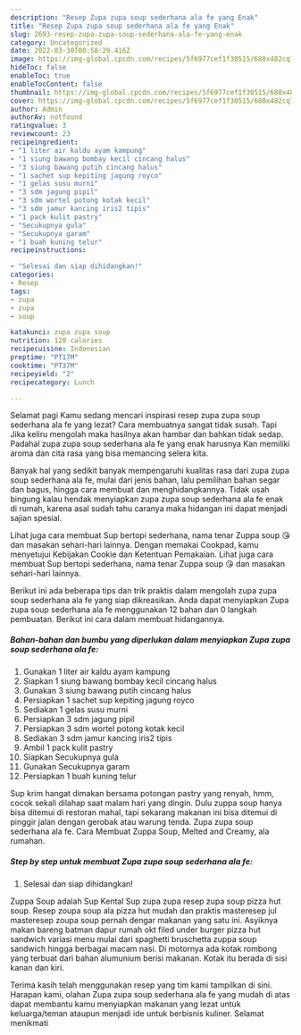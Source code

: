 ```yaml
---
description: "Resep Zupa zupa soup sederhana ala fe yang Enak"
title: "Resep Zupa zupa soup sederhana ala fe yang Enak"
slug: 2693-resep-zupa-zupa-soup-sederhana-ala-fe-yang-enak
category: Uncategorized
date: 2022-03-30T00:58:29.416Z
image: https://img-global.cpcdn.com/recipes/5f6977cef1f30515/680x482cq70/zupa-zupa-soup-sederhana-ala-fe-foto-resep-utama.jpg
hideToc: false
enableToc: true
enableTocContent: false
thumbnail: https://img-global.cpcdn.com/recipes/5f6977cef1f30515/680x482cq70/zupa-zupa-soup-sederhana-ala-fe-foto-resep-utama.jpg
cover: https://img-global.cpcdn.com/recipes/5f6977cef1f30515/680x482cq70/zupa-zupa-soup-sederhana-ala-fe-foto-resep-utama.jpg
author: Admin
authorAv: notfound
ratingvalue: 3
reviewcount: 23
recipeingredient:
- "1 liter air kaldu ayam kampung"
- "1 siung bawang bombay kecil cincang halus"
- "3 siung bawang putih cincang halus"
- "1 sachet sup kepiting jagung royco"
- "1 gelas susu murni"
- "3 sdm jagung pipil"
- "3 sdm wortel potong kotak kecil"
- "3 sdm jamur kancing iris2 tipis"
- "1 pack kulit pastry"
- "Secukupnya gula"
- "Secukupnya garam"
- "1 buah kuning telur"
recipeinstructions:

- "Selesai dan siap dihidangkan!"
categories:
- Resep
tags:
- zupa
- zupa
- soup

katakunci: zupa zupa soup 
nutrition: 120 calories
recipecuisine: Indonesian
preptime: "PT17M"
cooktime: "PT37M"
recipeyield: "2"
recipecategory: Lunch

---
```



Selamat pagi Kamu sedang mencari inspirasi resep zupa zupa soup sederhana ala fe yang lezat? Cara membuatnya sangat tidak susah. Tapi Jika keliru mengolah maka hasilnya akan hambar dan bahkan tidak sedap. Padahal zupa zupa soup sederhana ala fe yang enak harusnya Kan memiliki aroma dan cita rasa yang bisa memancing selera kita.


Banyak hal yang sedikit banyak mempengaruhi kualitas rasa dari zupa zupa soup sederhana ala fe, mulai dari jenis bahan, lalu pemilihan bahan segar dan bagus, hingga cara membuat dan menghidangkannya. Tidak usah bingung kalau hendak menyiapkan zupa zupa soup sederhana ala fe enak di rumah, karena asal sudah tahu caranya maka hidangan ini dapat menjadi sajian spesial.

Lihat juga cara membuat Sup bertopi sederhana, nama tenar Zuppa soup 😘 dan masakan sehari-hari lainnya. Dengan memakai Cookpad, kamu menyetujui Kebijakan Cookie dan Ketentuan Pemakaian. Lihat juga cara membuat Sup bertopi sederhana, nama tenar Zuppa soup 😘 dan masakan sehari-hari lainnya.


Berikut ini ada beberapa tips dan trik praktis dalam mengolah zupa zupa soup sederhana ala fe yang siap dikreasikan. Anda dapat menyiapkan Zupa zupa soup sederhana ala fe menggunakan 12 bahan dan 0 langkah pembuatan. Berikut ini cara dalam membuat hidangannya.

<!--inarticleads1-->

##### Bahan-bahan dan bumbu yang diperlukan dalam menyiapkan Zupa zupa soup sederhana ala fe:

1. Gunakan 1 liter air kaldu ayam kampung
1. Siapkan 1 siung bawang bombay kecil cincang halus
1. Gunakan 3 siung bawang putih cincang halus
1. Persiapkan 1 sachet sup kepiting jagung royco
1. Sediakan 1 gelas susu murni
1. Persiapkan 3 sdm jagung pipil
1. Persiapkan 3 sdm wortel potong kotak kecil
1. Sediakan 3 sdm jamur kancing iris2 tipis
1. Ambil 1 pack kulit pastry
1. Siapkan Secukupnya gula
1. Gunakan Secukupnya garam
1. Persiapkan 1 buah kuning telur


Sup krim hangat dimakan bersama potongan pastry yang renyah, hmm, cocok sekali dilahap saat malam hari yang dingin. Dulu zuppa soup hanya bisa ditemui di restoran mahal, tapi sekarang makanan ini bisa ditemui di pinggir jalan dengan gerobak atau warung tenda. Zupa zupa soup sederhana ala fe. Cara Membuat Zuppa Soup, Melted and Creamy, ala rumahan. 

<!--inarticleads2-->

##### Step by step untuk membuat Zupa zupa soup sederhana ala fe:


1. Selesai dan siap dihidangkan!

Zuppa Soup adalah Sup Kental Sup zupa zupa resep zupa soup pizza hut soup. Resep zoupa soup ala pizza hut mudah dan praktis masteresep jul masteresep zoupa soup pernah dengar makanan yang satu ini. Asyiknya makan bareng batman dapur rumah okt filed under burger pizza hut sandwich variasi menu mulai dari spaghetti bruschetta zuppa soup sandwich hingga berbagai macam nasi. Di motornya ada kotak rombong yang terbuat dari bahan alumunium berisi makanan. Kotak itu berada di sisi kanan dan kiri. 

Terima kasih telah menggunakan resep yang tim kami tampilkan di sini. Harapan kami, olahan Zupa zupa soup sederhana ala fe yang mudah di atas dapat membantu kamu menyiapkan makanan yang lezat untuk keluarga/teman ataupun menjadi ide untuk berbisnis kuliner. Selamat menikmati
